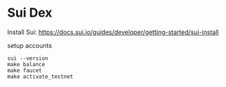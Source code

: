 # Sui Dex
Install Sui: https://docs.sui.io/guides/developer/getting-started/sui-install

setup accounts
```
sui --version
make balance
make faucet
make activate_testnet
```